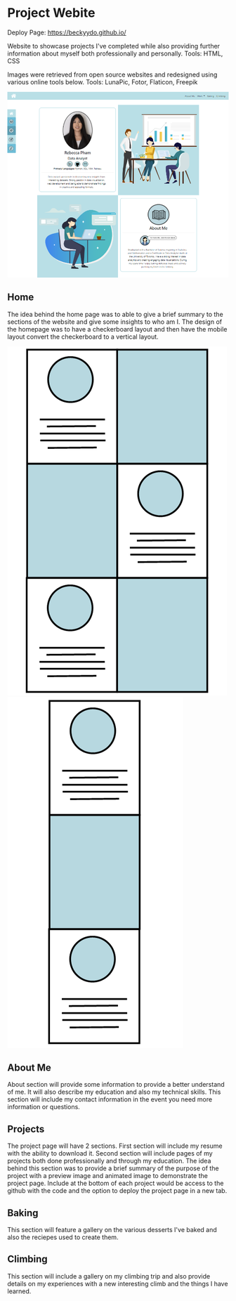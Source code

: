 # Project Webite
Deploy Page: https://beckyydo.github.io/

Website to showcase projects I've completed while also providing further information about myself both professionally and personally.
Tools: HTML, CSS

Images were retrieved from open source websites and redesigned using various online tools below.
Tools: LunaPic, Fotor, Flaticon, Freepik

![Home Desktop Layout](images/Repo/Screenshot_1.PNG)

## Home 
The idea behind the home page was to able to give a brief summary to the sections of the website and give some insights to who am I.
The design of the homepage was to have a checkerboard layout and then have the mobile layout convert the checkerboard to a vertical layout.

![Home Desktop Layout](images/Home-Desktop-Layout.png)![Home Mobile Layout](images/Home-Mobile-Layout.png)

## About Me
About section will provide some information to provide a better understand of me. It will also describe my education and also my technical skills. This section will
include my contact information in the event you need more information or questions.

## Projects
The project page will have 2 sections. First section will include my resume with the ability to download it. Second section
will include pages of my projects both done professionally and through my education. The idea behind this section was to provide a brief summary
of the purpose of the project with a preview image and animated image to demonstrate the project page. Include at the bottom of each project would be 
access to the github with the code and the option to deploy the project page in a new tab.

## Baking
This section will feature a gallery on the various desserts I've baked and also the reciepes used to create them.

## Climbing
This section will include a gallery on my climbing trip and also provide details on my experiences with a new interesting climb and the things I have learned.
